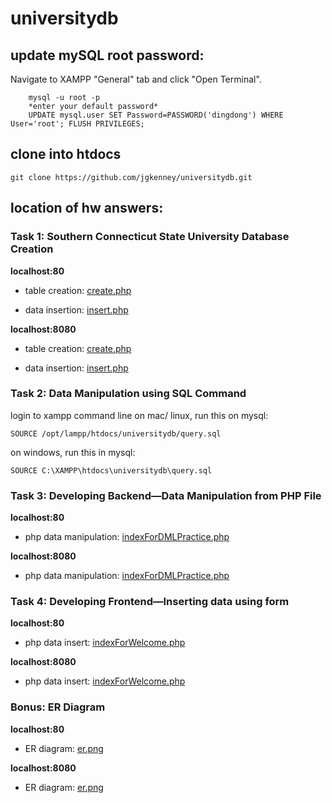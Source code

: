 # universitydb

## update mySQL root password:
Navigate to XAMPP "General" tab and click "Open Terminal".

        mysql -u root -p
        *enter your default password*
        UPDATE mysql.user SET Password=PASSWORD('dingdong') WHERE User='root'; FLUSH PRIVILEGES;

## clone into htdocs

    git clone https://github.com/jgkenney/universitydb.git

## location of hw answers:

### Task 1: Southern Connecticut State University Database Creation
**localhost:80**

- table creation: [create.php](http://localhost:80/universitydb/create.php)

- data insertion: [insert.php](http://localhost:80/universitydb/insert.php)

**localhost:8080**

- table creation: [create.php](http://localhost:8080/universitydb/create.php)

- data insertion: [insert.php](http://localhost:8080/universitydb/insert.php)

### Task 2: Data Manipulation using SQL Command
login to xampp command line
on mac/ linux, run this on mysql:

    SOURCE /opt/lampp/htdocs/universitydb/query.sql
    
on windows, run this in mysql:

    SOURCE C:\XAMPP\htdocs\universitydb\query.sql

### Task 3: Developing Backend—Data Manipulation from PHP File
**localhost:80**

- php data manipulation: [indexForDMLPractice.php](http://localhost:80/universitydb/indexForDMLPractice.php)

**localhost:8080**

- php data manipulation: [indexForDMLPractice.php](http://localhost:8080/universitydb/indexForDMLPractice.php)

### Task 4: Developing Frontend—Inserting data using form
**localhost:80**

- php data insert: [indexForWelcome.php](http://localhost:80/universitydb/indexForWelcome.php)

**localhost:8080**

- php data insert: [indexForWelcome.php](http://localhost:8080/universitydb/indexForWelcome.php)

### Bonus: ER Diagram
**localhost:80**

- ER diagram: [er.png](http://localhost:80/universitydb/er_diagram.png)

**localhost:8080**

- ER diagram: [er.png](http://localhost:8080/universitydb/er_diagram.png)

